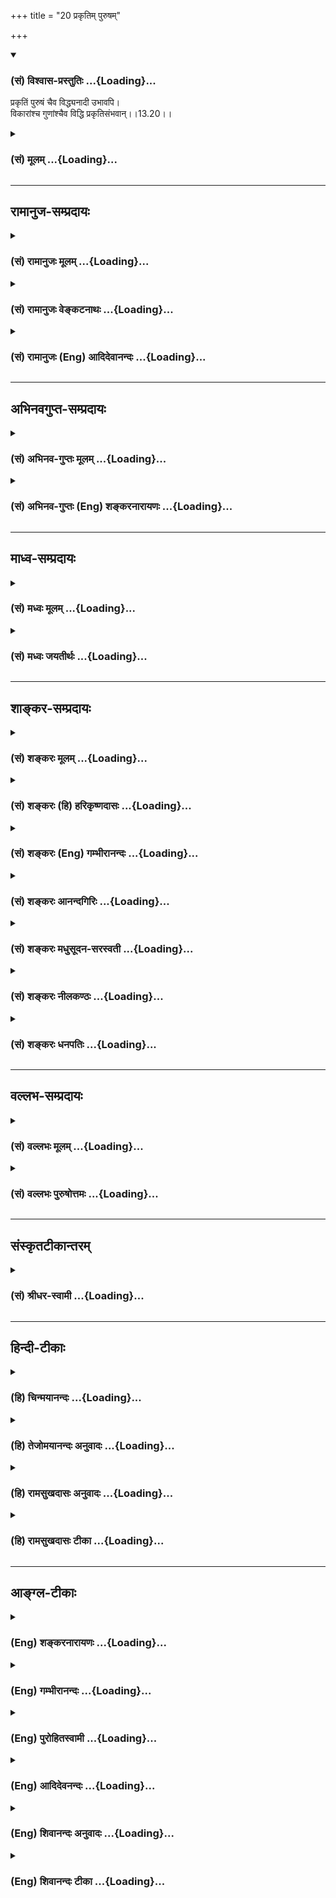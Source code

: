 +++
title = "20 प्रकृतिम् पुरुषम्"

+++
<div class="js_include" newlevelforh1="3" title="(सं) विश्वास-प्रस्तुतिः" unfilled url="/purANam_vaiShNavam/mahAbhAratam/06-bhIShma-parva/03-bhagavad-gItA-parva/saMskRtam/vishvAsa-prastutiH/13_xetra-xetrajna-yogaH/20_prakRtim_puruSham.md">
<details open><summary><h3>(सं) विश्वास-प्रस्तुतिः ...{Loading}...</h3></summary>

प्रकृतिं पुरुषं चैव विद्ध्यनादी उभावपि।  
विकारांश्च गुणांश्चैव विद्धि प्रकृतिसंभवान्।।13.20।।
</details>
</div>
<div class="js_include collapsed" newlevelforh1="3" title="(सं) मूलम्" unfilled url="/purANam_vaiShNavam/mahAbhAratam/06-bhIShma-parva/03-bhagavad-gItA-parva/saMskRtam/mUlam/13_xetra-xetrajna-yogaH/20_prakRtim_puruSham.md">
<details><summary><h3>(सं) मूलम् ...{Loading}...</h3></summary>

प्रकृतिं पुरुषं चैव विद्ध्यनादी उभावपि।  
विकारांश्च गुणांश्चैव विद्धि प्रकृतिसंभवान्।।13.20।।
</details>
</div>


_________________
## रामानुज-सम्प्रदायः
<div class="js_include collapsed" newlevelforh1="3" title="(सं) रामानुजः मूलम्" unfilled url="/purANam_vaiShNavam/mahAbhAratam/06-bhIShma-parva/03-bhagavad-gItA-parva/saMskRtam/rAmAnujaH/mUlam/13_xetra-xetrajna-yogaH/20_prakRtim_puruSham.md">
<details><summary><h3>(सं) रामानुजः मूलम् ...{Loading}...</h3></summary>

।।13.20।। कार्यं शरीरं कारणानि ज्ञानकर्मात्मकानि समनस्कानि इन्द्रियाणि;
तेषां क्रियाकारित्वे पुरुषाधिष्ठिता **प्रकृतिः** एव **हेतुः;**
पुरुषाधिष्ठितक्षेत्राकारपरिणतप्रकृत्याश्रया भोगसाधनभूता क्रिया
इत्यर्थः।  
  
**पुरुषस्य** तु अधिष्ठातृत्वम् एव तदपेक्षया
अधिकंकर्ताशास्त्रार्थवत्त्वात् (ब्र0 सू0 2।3।33) इत्यादिकम् उक्तम्
शरीराधिष्ठानप्रयत्नहेतुत्वम् एव हि पुरुषस्य कर्तृत्वम्। प्रकृतिसंसृष्टः
**पुरुषः सुखदुःखानां भोक्तृत्वे हेतुः;** सुखदुःखानुभवाश्रयः
इत्यर्थः। एवम् अन्योन्यसंसृष्टयोः प्रकृतिपुरुषयोः कार्यभेद उक्तः पुरुषस्य
स्वतः स्वानुभवैकसुखस्य अपि वैषयिकसुखदुःखोपभोगहेतुत्वम् आह --

</details>
</div>
<div class="js_include collapsed" newlevelforh1="3" title="(सं) रामानुजः वेङ्कटनाथः" unfilled url="/purANam_vaiShNavam/mahAbhAratam/06-bhIShma-parva/03-bhagavad-gItA-parva/saMskRtam/rAmAnujaH/venkaTanAthaH/13_xetra-xetrajna-yogaH/20_prakRtim_puruSham.md">
<details><summary><h3>(सं) रामानुजः वेङ्कटनाथः ...{Loading}...</h3></summary>

  
  
।।13.20।। अथबन्धहेतुः इत्यनेन सङ्गृहीतंप्रकृतिं पुरुषम् इत्यारभ्य
विवेकानुसन्धानात्पूर्वस्यार्थं विविनक्ति -- अथेति। संसर्गहेतुश्चेति
प्रवाहानादेः संसर्गस्य निमित्तमित्यर्थः। उभावनादी इत्यत्रप्रकृतिं पुरुषं
च इतीतरेतरयोगपरचकारेण लब्धं विशेषं दर्शयति --
प्रकृतिपुरुषावुभावन्योन्यसंसृष्टाविति। तदपेक्षया द्विवचनान्तप्रयोग
उपपन्नः। प्रकृतिपुरुषावित्यत्रपरवल्लिङ्गं द्वन्द्वतत्पुरुषयोः
\[अष्टा.2।4।26\] इति पुल्लिङ्गत्वम्। तद्विशेषणत्वात्उभावनादी इत्यनयोरपि
तल्लिङ्गतैव। इच्छा द्वेषः इत्यादिनाअमानित्वम् \[13।7;8\] इत्यादिना च
निर्दिष्टा यथाक्रमं विकारगुणशब्दाभ्यामनूद्यन्त इति
दर्शयतिबन्धहेतुभूतानिति। तत्क्षेत्रं यच्च यादृक्च यद्विकारि \[13।4\] इति
प्रकरणोपक्रमे विकारशब्दः
क्षेत्रकार्यमात्रपरः;,तत्प्रत्यभिज्ञानाच्चात्रापि विकारशब्दस्तद्विषयः।
अतः प्रकरणबलान्न महदादिविकारपरत्वम्। तत्साहचर्याच्च गुणशब्दस्यापि
प्राकरणिकार्थविषयत्वौचित्यात्; सत्त्वादिगुणविषयत्वमयुक्तमिति
भावः। विकारांश्च गुणांश्च इति भेदोक्तिनिदानज्ञापनाय बन्धमोक्षहेतुत्वेन
वचनम्। हेयोपादेयगुणवर्गद्वयोपदेशो हानोपादानार्थतया सप्रयोजनः तस्य
प्रकृतिसम्भवत्वोपदेशस्तु किमर्थः इति शङ्कायामुच्यमानतया
ज्ञातव्यार्थेविद्धि इत्यधिकोक्त्यभिप्रेतमाह -- पुरुषेणेति।
प्रकृतेरेवाकारभेदेन हेयत्वोपादेयत्वज्ञापनार्थस्तत्सम्भवत्वोपदेश इति
भावः। स्वविकारैरित्यमानित्वादीनां विकारत्वभाषणंप्रकृतिसम्भवान्
इत्युक्तप्रकृतिकारणत्वाविशेषाद्गोबलीवर्दनयसूचनार्थम्।  
  

</details>
</div>
<div class="js_include collapsed" newlevelforh1="3" title="(सं) रामानुजः (Eng) आदिदेवानन्दः" unfilled url="/purANam_vaiShNavam/mahAbhAratam/06-bhIShma-parva/03-bhagavad-gItA-parva/saMskRtam/rAmAnujaH/english/AdidevAnandaH/13_xetra-xetrajna-yogaH/20_prakRtim_puruSham.md">
<details><summary><h3>(सं) रामानुजः (Eng) आदिदेवानन्दः ...{Loading}...</h3></summary>

13.20 Know this Prakrti and Purusa (self) are uncreated and are
beginningless. Know that the modifications, desire, hatred etc., which
cause bondage, and the alities of modesty etc., which cause release,
originate from Prakrti. The Prakrti, having no beginning, develops into
the form of the body, and conjoint with the self, causes bondage through
its own transformations such as desire and hatred. The same Prakrti,
through its transformations like modesty etc., causes release. Such is
the meaning. The difference in the functions of Prakrti and Purusa in
combination is stated -

</details>
</div>


_________________
## अभिनवगुप्त-सम्प्रदायः
<div class="js_include collapsed" newlevelforh1="3" title="(सं) अभिनव-गुप्तः मूलम्" unfilled url="/purANam_vaiShNavam/mahAbhAratam/06-bhIShma-parva/03-bhagavad-gItA-parva/saMskRtam/abhinava-guptaH/mUlam/13_xetra-xetrajna-yogaH/20_prakRtim_puruSham.md">
<details><summary><h3>(सं) अभिनव-गुप्तः मूलम् ...{Loading}...</h3></summary>

।।13.20 -- 13.23।। एतल्लक्षणं कृत्वा परीक्षा क्रियते -- प्रकृतिमित्यादि
पर इत्यन्तम्। प्रकृतिरप्यनादिः +++(;N कार्यकारणप्रकृतिरप्यनादिः)+++
कारणान्तराभावात्। विकाराः पटादयः। प्रकृतिरिति कार्यकारणभावे हेतुः।
पुरुषस्तु प्रधान्यात् भोक्ता। प्रकृतिपुरुषयोः पङ्ग्वन्धवत्
किलान्योन्यापेक्षा वृत्तिः। अत एवास्य \[पुरुषस्य\] शास्त्रकृद्भिः
नानाकारैर्नामभिरभिधीयते रूपम् उपद्रष्टा इत्यादिभिः। अयमत्र तात्पर्यार्थः
-- प्रकृतिः तद्विकारः; चतुर्दशविधः सर्गः; तथा पुरुषः; एतत्सर्वम् अनादि
नित्यं च ब्रह्मतत्वाच्छुरितत्वे सति तदनन्यत्वात्।

</details>
</div>
<div class="js_include collapsed" newlevelforh1="3" title="(सं) अभिनव-गुप्तः (Eng) शङ्करनारायणः" unfilled url="/purANam_vaiShNavam/mahAbhAratam/06-bhIShma-parva/03-bhagavad-gItA-parva/saMskRtam/abhinava-guptaH/english/shankaranArAyaNaH/13_xetra-xetrajna-yogaH/20_prakRtim_puruSham.md">
<details><summary><h3>(सं) अभिनव-गुप्तः (Eng) शङ्करनारायणः ...{Loading}...</h3></summary>

13.20 See Comment under 13.23

</details>
</div>


_________________
## माध्व-सम्प्रदायः
<div class="js_include collapsed" newlevelforh1="3" title="(सं) मध्वः मूलम्" unfilled url="/purANam_vaiShNavam/mahAbhAratam/06-bhIShma-parva/03-bhagavad-gItA-parva/saMskRtam/madhvaH/mUlam/13_xetra-xetrajna-yogaH/20_prakRtim_puruSham.md">
<details><summary><h3>(सं) मध्वः मूलम् ...{Loading}...</h3></summary>

।।13.20।। यतश्च यत् \[13।4\] इति वक्तुं प्रकृतिविकारपुरुषान्
सङ्क्षिप्याऽऽह। गुणाः सत्त्वादयः। तेषामत्यल्पो विशेषो लयात्सर्ग इति
विकाराः पृथगुक्ताः। कार्याकार्यगुणास्तिस्रो यतः स्वल्पोद्भवो जनौ इति
माधुच्छन्दसशाखायाम्।

</details>
</div>
<div class="js_include collapsed" newlevelforh1="3" title="(सं) मध्वः जयतीर्थः" unfilled url="/purANam_vaiShNavam/mahAbhAratam/06-bhIShma-parva/03-bhagavad-gItA-parva/saMskRtam/madhvaH/jayatIrthaH/13_xetra-xetrajna-yogaH/20_prakRtim_puruSham.md">
<details><summary><h3>(सं) मध्वः जयतीर्थः ...{Loading}...</h3></summary>

।।13.20।। ननुप्रकृतिं पुरुषं चैव विद्धि इत्यादिकमप्रतिज्ञातं
किमित्युच्यते मैवम्। यादृक्च \[13।4\] इति प्रतिज्ञातस्य सप्रकारस्य
क्षेत्रस्य कथनात् तत्प्रतिज्ञाक्रमेण प्रागेव कुतो नोक्तं इत्यत आह --
**यतश्चे**ति। यतश्च यत् \[13।4\] इति प्रतिज्ञातं प्रेरकस्वरूपं
तावत्प्रभावानन्तरं वक्तव्यं प्राप्तम्। तत्र प्रेरकस्य स्वरूपनिरूपणं
प्रेर्यज्ञानमपेक्षते। प्रेर्यं च सप्रकारं क्षेत्रम्; प्रेरकस्वरूपं
वक्तुं अनेन प्रेरणीयं सप्रकारं क्षेत्रमुच्यते। तस्य प्रागपि वचने,गौरवं
स्यादिति भावः। तर्हि प्रकृतीत्यादि कथमुच्यते ईश्वरातिरिक्तः सर्वोऽपि
चेतनाचेतनवर्गः क्षेत्रमित्युच्यते। तत्र प्रकृतिशब्देनमहाभूतानि \[13।6\]
इत्यादिनोक्तानि चतुर्विंशतितत्त्वानि गृह्यन्ते।
विकारशब्देनेच्छाद्युपलक्षिताः क्षेत्रान्तर्भूता अपि गुणत्रयाद्याः सर्वे
विकारा विवक्षाविशेषवशेन पृथगुपात्ताः। पुरुषशब्देन जीव इति। यावत्सञ्जायते
\[13।27\] इत्यादिना पुनर्वक्ष्यमाणत्वात्पुनरुक्तिदोषं परिहर्तुं
संङ्क्षिप्येत्युक्तम्। आह सप्रकारान्निरूपयति। गुणाः सुखदुःखमोहा इति
\[शं.\] कश्चित्। कार्यकारणलक्षणा इत्यन्वयः; तदुभयं निराकर्तुं व्याचष्टे
-- **गुणा** इति। ननु सत्वरजस्तमसामपि प्रकृतिविकारत्वात्विकारांश्च
गुणांश्च इति। पृथगुक्तिः किमर्था इत्यत आह -- **तेषामि**ति। इति
ज्ञापयितुमिति शेषः। विकाराः पृथगुक्ता इति विकाराश्च गुणाश्च पृथगुक्ता
इत्यर्थः। कार्याश्च तेऽकार्याश्च। तिखस्त्रयः। अनेन सुखाद्यङ्गीकारे
विकारेभ्यः पृथग्ग्रहणमयुक्तमित्यपि सूचितम्।

</details>
</div>


_________________
## शाङ्कर-सम्प्रदायः
<div class="js_include collapsed" newlevelforh1="3" title="(सं) शङ्करः मूलम्" unfilled url="/purANam_vaiShNavam/mahAbhAratam/06-bhIShma-parva/03-bhagavad-gItA-parva/saMskRtam/shankaraH/mUlam/13_xetra-xetrajna-yogaH/20_prakRtim_puruSham.md">
<details><summary><h3>(सं) शङ्करः मूलम् ...{Loading}...</h3></summary>

।।13.20।। --,**प्रकृतिं पुरुषं चैव** ईश्वरस्य प्रकृती तौ प्रकृतिपुरुषौ
**उभावपि अनादि विद्धि;** न विद्यते आदिः ययोः तौ अनादी। नित्येश्वरत्वात्
ईश्वरस्य तत्प्रकृत्योरपि युक्तं नित्यत्वेन भवितुम्। प्रकृतिद्वयवत्त्वमेव
हि ईश्वरस्य ईश्वरत्वम्। याभ्यां प्रकृतिभ्याम् ईश्वरः
जगदुत्पत्तिस्थितिप्रलयहेतुः; ते द्वे अनादी सत्यौ संसारस्य कारणम्।। न आदी
अनादी इति तत्पुरुषसमासं केचित् वर्णयन्ति। तेन हि किल ईश्वरस्य कारणत्वं
सिध्यति। यदि पुनः प्रकृतिपुरुषावेव नित्यौ स्यातां तत्कृतमेव जगत् न
ईश्वरस्य जगतः कर्तृत्वम्। तत् असत् प्राक् प्रकृतिपुरुषयोः उत्पत्तेः
ईशितव्याभावात् ईश्वरस्य अनीश्वरत्वप्रसङ्गात्; संसारस्य निर्निमित्तत्वे
अनिर्मोक्षप्रसङ्गात् शास्त्रानर्थक्यप्रसङ्गात् बन्धमोक्षाभावप्रसङ्गाच्च।
नित्यत्वे पुनः ईश्वरस्य प्रकृत्योः सर्वमेतत् उपपन्नं भवेत्। कथम्
**विकारांश्च गुणांश्चैव** वक्ष्यमाणान्विकारान्
बुद्ध्यादिदेहेन्द्रियान्तान् गुणांश्च सुखदुःखमोहप्रत्ययाकारपरिणतान्
**विद्धि** जानीहि **प्रकृतिसंभवान्;** प्रकृतिः ईश्वरस्य विकारकारणशक्तिः
त्रिगुणात्मिका माया; सा संभवो येषां विकाराणां गुणानां च तान् विकारान्
गुणांश्च विद्धि प्रकृतिसंभवान् प्रकृतिपरिणामान्।। के पुनः ते विकाराः
गुणाश्च प्रकृतिसंभवाः --,

</details>
</div>
<div class="js_include collapsed" newlevelforh1="3" title="(सं) शङ्करः (हि) हरिकृष्णदासः" unfilled url="/purANam_vaiShNavam/mahAbhAratam/06-bhIShma-parva/03-bhagavad-gItA-parva/saMskRtam/shankaraH/hindI/harikRShNadAsaH/13_xetra-xetrajna-yogaH/20_prakRtim_puruSham.md">
<details><summary><h3>(सं) शङ्करः (हि) हरिकृष्णदासः ...{Loading}...</h3></summary>

।।13.20।। सातवें अध्यायमें ईश्वरकी क्षेत्र और क्षेत्रज्ञरूप अपरा और परा
-- दो प्रकृतियाँ बतलायी गयी हैं तथा यह भी कहा गया है कि ये दोनों
प्रकृतियाँ समस्त प्राणियोंकी योनि ( कारण ) हैं। अब यह बात बतलायी जाती है
कि वे क्षेत्र और क्षेत्रज्ञरूप दोनों प्रकृतियाँ सब भूतोंकी योनि किस
प्रकार हैं --, प्रकृति और पुरुष जो कि ईश्वरकी प्रकृतियाँ हैं; उन दोनोंको
ही तू अनादि जान। जिनका आदि न हो उनका नाम अनादि है। ईश्वरका ईश्वरत्व
नित्य होनेके कारण उसकी दोनों प्रकृतियोंका भी नित्य होना उचित ही है
क्योंकि इन दोनों प्रकृतियोंसे युक्त होना ही ईश्वरकी ईश्वरता है। जिन
दोनों प्रकृतियोंद्वारा ईश्वर जगत्की उत्पत्ति स्थिति और प्रलयका कारण है;
वे दोनों अनादिसिद्ध ही संसारकी कारण हैं। कोईकोई टीकाकार जो आदि ( कारण )
नहीं हैं वे अनादि कहे जाते हैं; इस प्रकार यहाँ तत्पुरुषसमासका वर्णन करते
हैं ( और कहते हैं कि ) इससे केवल ईश्वर ही जगत्का कारण है; यह बात,सिद्ध
होती है। यदि प्रकृति और पुरुषको नित्य माना जाय तो संसार उन्हींका रचा हुआ
माना जायगा; ईश्वर जगत्का कर्ता सिद्ध न होगा। किंतु ऐसा मानना ठीक नहीं
क्योंकि ( यदि प्रकृति और पुरुषको नित्य न माने तो ) प्रकृति और पुरुषकी
उत्पत्तिसे पूर्व शासन करने योग्य वस्तुका अभाव होनेसे ईश्वरमें
अनीश्वरताका प्रसङ्ग आ जाता है। तथा संसारको बिना निमित्तके उत्पन्न हुआ
माननेसे उसके अन्तके अभावका प्रसङ्ग; शास्त्रकी व्यर्थताका प्रसङ्ग और
बन्धमोक्षके अभावका प्रसङ्ग प्राप्त होता है; ( इसलिये भी उपर्युक्त अर्थ
ठीक नहीं है। ) परंतु ईश्वरकी इन दोनों प्रकृतियोंको नित्य मान लेनेसे यह
सब व्यवस्था ठीक हो जाती है। कैसे ( सो कहते हैं -- ) विकारोंको और गुणोंको
तू प्रकृतिसे उत्पन्न जान अर्थात् बुद्धिसे लेकर शरीर और इन्द्रियोंतक अगले
श्लोकमें बतलाये हुए विकारोंको तथा सुखदुःख और मोह आदि वृत्तियोंके रूपमें
परिणत हुए तीनों गुणोंको तू प्रकृतिसे उत्पन्न हुए जान। अभिप्राय यह है कि
विकारोंकी कारणरूपा जो ईश्वरकी त्रिगुणमयी माया शक्ति है; उसका नाम प्रकृति
है। वह जिन विकारों और गुणोंको उत्पन्न करनेवाली है; उन विकारों और गुणोंको
तू प्रकृतिजनित -- प्रकृतिके ही परिणाम समझ।

</details>
</div>
<div class="js_include collapsed" newlevelforh1="3" title="(सं) शङ्करः (Eng) गम्भीरानन्दः" unfilled url="/purANam_vaiShNavam/mahAbhAratam/06-bhIShma-parva/03-bhagavad-gItA-parva/saMskRtam/shankaraH/english/gambhIrAnandaH/13_xetra-xetrajna-yogaH/20_prakRtim_puruSham.md">
<details><summary><h3>(सं) शङ्करः (Eng) गम्भीरानन्दः ...{Loading}...</h3></summary>

13.20 Viddhi, know; ubhau, both; prakrtim Nature; and also the purusam,
individual soul;-these two; Nature and the soul. the aspects of God-to
be api, verily; anadi, without beginning. Those two that have no
beginning (adi), are anadi. Since the godhood of God is eternal,
therefore it is logical that even His aspects also should have
eternality. For God's god-hood consists verily in having the two
aspects. Those two aspects through which God becomes the cause of
creation, continuance and dissolution of the Universe, and which are
beginningless, are the sources of mundane existence. Some interpret the
phrase anadi in the tatpurusa \[Tatpurusa: Name of a class of compounds
in which the first member determines the sense of the other members, or
in which the last member is defined or alified by the first, without
losing its original independence.-V.S.A.\] sense of na adi, not primeval
(not cause). (According to them) thery indeed is established the
causality of God. Again, if Nature and soul themselves be eternal, the
mundane existence would surely be their creation, and the causality of
the mundane existence would not be God's. That is wrong because, there
being nothing to rule over before the emergence of Nature and soul,
there will arise the contingency of God ceasing to be God! And if the
mundane state be uncaused \[Uncaused, i.e. not caused by Nature and
soul, but by God independently of those two aspects.\] there arises the
contingency of the absence of Liberation, \[If God were. Himself the
sole cause of mundane existence, independently of His two aspects, then
it would be endless because there would be nothing to prevent liberated
souls from being put under bondage again.\] the scriptures becoming
useless, and the absence of bondage and freedom. On the other hand, all
these become justifiable if God and the two aspects be eternal. How;
Viddhi, know; the vikaran, modifications that will be spoken of-the
intellect etc., the body and the organs; ca eva, as also; gunan, the
alities (sattva etc.)-manifest in the form of the mental states of
happiness, sorrow and attachment; as prakriti-sambhavan, born of Nature.
Nature, Maya, is the power of God, which is the cause of the
modifications and which consists of the three alities. Those
modifications and alities, which have that Nature as their source,-know
those modifications and alities as 'born of Nature', as transformations
of Nature. Which again, are those modifications and alities born of
Nature;

</details>
</div>
<div class="js_include collapsed" newlevelforh1="3" title="(सं) शङ्करः आनन्दगिरिः" unfilled url="/purANam_vaiShNavam/mahAbhAratam/06-bhIShma-parva/03-bhagavad-gItA-parva/saMskRtam/shankaraH/AnandagiriH/13_xetra-xetrajna-yogaH/20_prakRtim_puruSham.md">
<details><summary><h3>(सं) शङ्करः आनन्दगिरिः ...{Loading}...</h3></summary>

।।13.20।। विकाराणां गुणानां प्रकृतेश्च स्वरूपमाकाङ्क्षाद्वारा
निर्णेतुमुत्तरश्लोकपूर्वार्धं पातयति -- **के** **पुनरिति।**
पुरुषस्यानादित्वकृतं बन्धहेतुत्वमाह -- **पुरुष इति।** पूर्वार्धं
व्याचष्टे -- **कार्यमित्यादिना।** ज्ञानेन्द्रियपञ्चकं कर्मेन्द्रियपञ्चकं
मनो बुद्धिरहंकारश्चेति त्रयोदश करणानि। तथापि भूतानां विषयाणां च
ग्रहणात्कथं तेषां प्रकृतिकार्यतेत्याशङ्क्याह -- **देहेति।** तथापि
गुणानामिहाग्रहणान्न प्रकृतिकार्यत्वं तत्राह -- **गुणाश्चेति।**
उक्तरीत्या निष्पन्नमर्थमाह -- **एवमिति।** पाठान्तरमनूद्य
व्याख्यापूर्वकमर्थाभेदमाह -- **कार्येत्यादिना।** व्याख्यान्तरमाह --
**अथवेति।** एकादशेन्द्रियाणि पञ्च विषया इति षोडशसंख्याकविकारोऽत्र
कार्यशब्दार्थः; महानहंकारो भूततन्मात्राणीति प्रकृतिविकृतयः सप्त कारणं;
तेषामारम्भकत्वेन कर्तृत्वेन हेतुराश्रयो मूलप्रकृतिरित्यर्थः।
उत्तरार्धस्य तात्पर्यमाह -- **पुरुषश्चेति।** तस्य परमात्मत्वं
व्यवच्छिनत्ति -- **जीव इति।** तस्य प्राणधारणनिमित्तस्य तदर्थं चेतनत्वमाह
-- **क्षेत्रज्ञ इति।** तस्यानौपाधिकत्वं वारयति -- **भोक्तेति।**
तयोः,संसारकारणत्वमुपपादयितुं शङ्कते -- **कथमिति।** अन्वयव्यतिरेकाभ्यां
तयोस्तथात्वमित्याह -- **अत्रेति।** तत्र व्यतिरेकं दर्शयति --
**कार्येति।** नहि नित्यमुक्तस्यात्मनः स्वतः संसारोऽस्तीत्यर्थः।
इदानीमन्वयमाह -- **यदेति।** अन्वयादिफलमुपसंहरति -- **अत इति।**
आत्मनोऽविक्रियस्य संसरणं नोचितमित्याक्षिपति -- **कः पुनरिति।**
सुखदुःखान्यतरसाक्षात्कारो भोगः स चाविक्रियस्यैव द्रष्टुः
संसारस्तथाविधभोक्तृत्वमस्य संसारित्वमित्युत्तरमाह -- **सुखेति।**
श्लोकव्याख्यासमाप्तावितिशब्दः।

</details>
</div>
<div class="js_include collapsed" newlevelforh1="3" title="(सं) शङ्करः मधुसूदन-सरस्वती" unfilled url="/purANam_vaiShNavam/mahAbhAratam/06-bhIShma-parva/03-bhagavad-gItA-parva/saMskRtam/shankaraH/madhusUdana-sarasvatI/13_xetra-xetrajna-yogaH/20_prakRtim_puruSham.md">
<details><summary><h3>(सं) शङ्करः मधुसूदन-सरस्वती ...{Loading}...</h3></summary>

।।13.20।। तदनेन ग्रन्थेन तत्क्षेत्रं यच्च यादृक्चेत्येतद्व्याख्यातम्।
इदानीं यद्विकारि यतश्च यत् स च यो,यत्प्रभावश्चेत्येतद्व्याख्यातव्यम्।
तत्र प्रकृतिपुरुषयोः संसारहेतुत्वकथनेन यद्विकारि यतश्च
यदिति,प्रकृतिमित्यादि द्वाभ्यां प्रपञ्च्यते। स च यो यत्प्रभावश्चेति तु
पुरुष इत्यादिद्वाभ्यामिति विवेकः। तत्र सप्तमे ईश्वरस्य द्वे प्रकृती
परापरे क्षेत्रक्षेत्रज्ञलक्षणे उपन्यस्य एतद्योनीनि भूतानीत्युक्तं;
तत्रापरा प्रकृतिः क्षेत्रलक्षणा परा तु जीवलक्षणेति तयोरनादित्वमुक्त्वा
तदुभययोनित्वं भूतानामुच्यते। प्रकृतिमिति प्रकृतिर्मायाख्या
त्रिगुणात्मिका पारमेश्वरी शक्तिः क्षेत्रलक्षणा या प्रागपरा
प्रकृतिरित्युक्ता। या तु परा प्रकृतिर्जीवाख्या प्रागुक्ता स इह पुरुष
इत्युक्त इति न पूर्वापरविरोधः। प्रकृतिं पुरुषं च उभावपि अनादी एव विद्धि।
न विद्यत आदिः कारणं ययोस्तौ। तथा प्रकृतेरनादित्वं सर्वजगत्कारणत्वात्;
तस्या अपि कारणतापेक्षत्वेऽनवस्थाप्रसङ्गात्; पुरुषस्यानादित्वं
तद्धर्माधर्मप्रयुक्तत्वात्; कृत्स्नस्य जगतः जातस्य
हर्षशोकभयसंप्रतिपत्तेः अन्यथा कृतहान्यकृताभ्यागमप्रसङ्गात्। यतः
प्रकृतिरनादिः अतस्तस्या भूतयोनित्वमुक्तं प्रागुपपद्यत इत्याह --
विकारानिति। विकारांश्च षोडश पञ्चमहाभूतान्येकादशेन्द्रियाणि च; गुणांश्च
सत्त्वरजस्तमोरूपान् सुखदुःखमोहान् प्रकृतिसंभवानेव प्रकृतिकारणकानेव
विद्धि जानीहि।

</details>
</div>
<div class="js_include collapsed" newlevelforh1="3" title="(सं) शङ्करः नीलकण्ठः" unfilled url="/purANam_vaiShNavam/mahAbhAratam/06-bhIShma-parva/03-bhagavad-gItA-parva/saMskRtam/shankaraH/nIlakaNThaH/13_xetra-xetrajna-yogaH/20_prakRtim_puruSham.md">
<details><summary><h3>(सं) शङ्करः नीलकण्ठः ...{Loading}...</h3></summary>

।।13.20।। एवं क्षेत्रं शरीराख्यमव्यक्तमुक्तं तत्प्रकाराश्च
महदाद्यास्त्रयोविंशतिस्तद्विकारा इच्छादयो ज्ञानाज्ञानशब्दिता
अमानित्वमानित्वादयः पुरुषश्च उक्तः। इदानीं क्षेत्रक्षेत्रज्ञयोर्मध्ये
यस्माद्यज्जायते तच्च क्षेत्रज्ञस्य प्रभावश्चेति द्वयं वक्तव्यं तत्राद्यं
विवृणोति त्रिभिः -- **प्रकृतिमिति।** सप्तमाध्यायेऽष्टधा या प्रकृतिरपरा
उक्ता सात्र प्रकृतिः। या तु जीवभूता परा प्रकृतिरुक्ता सात्र
पुरुषशब्देनोच्यते। एतौ हि संपृक्तौ संसारं जनयतः। वियोगश्च तयोर्मोक्षः।
तत्र तावुभावप्यनादी विद्धि। तयोरादिमत्त्वे संसारस्याकस्मिकत्वापातात्
कृतहानाकृताभ्यागमप्रसङ्गश्चेत्यन्यत्र विस्तरः। विकारान् इच्छादीन् गुणान्
बुद्धीन्द्रियादींश्च प्रकृतिसंभवान् विद्धि।

</details>
</div>
<div class="js_include collapsed" newlevelforh1="3" title="(सं) शङ्करः धनपतिः" unfilled url="/purANam_vaiShNavam/mahAbhAratam/06-bhIShma-parva/03-bhagavad-gItA-parva/saMskRtam/shankaraH/dhanapatiH/13_xetra-xetrajna-yogaH/20_prakRtim_puruSham.md">
<details><summary><h3>(सं) शङ्करः धनपतिः ...{Loading}...</h3></summary>

।।13.20।। सप्तमे ईश्वरस्य द्वे प्रकृती परापरे क्षेत्रक्षेत्रज्ञलक्षणे
उपन्यस्य एतद्योनीनि भूतानित्युक्तं तत्र
प्रकृतिद्वयनिरुपणार्थमारब्धेऽस्मिन्नध्याये इदं शरीरमिति द्वाभ्यां
क्षेत्रक्षेत्रलक्षणप्रकृतिद्वयस्वरुपं निर्दिश्य तत्क्षेत्रं यच्च
यादृक्चेत्यादिना तत्प्रतिपादितं; ततो महाभूतानीत्यादिना यच्च यादृक्चेति
प्रतिपाद्य सच यो यत्प्रभावश्चेति पुरुष इति द्वाभ्यां प्रतिपादयितुमादौ
एतद्योनीनि भूतानिति निरुपणाय प्रतिज्ञातं यद्विकारि यतश्च यदिति
प्रतिपादयति -- प्रकृतिमिति द्वाभ्याम्। प्रकृतिरीश्वरस्य हि
विकारकारणशक्तिस्त्रिगुणात्मिका मायामायां तु प्रकृतिं विद्यान्मायिनं तु
महेश्वरं। देवी ह्येषा गुणमयी मम माया दुरत्यया िति श्रुतिस्मृतिभ्यां
पुरुषः क्षेत्रज्ञलक्षणा परा प्रकृतिः तौ प्रकृतिपुरुषावुभावपि अनादी एव
नतु सादी इति विद्धि। नैक्सायपि सादित्त्वमिति द्रढयितुमुभावपीत्युक्तं। न
विद्यते आदिः कारणं ययोस्तावनादी। ईश्वरस्य नित्यत्वात्तत्प्रकृत्योरपि
तथात्वेन भवितुं युक्तम्। संसारोत्पादनोपयुक्तमनादित्वं ययोस्ताभ्यां
प्रकृतिभ्यामीश्वरस्य जगदुत्पत्तिस्थतिप्रलयहेतुत्वसंपत्त्या
तद्वयवत्त्वमेव तस्येश्वरत्वम्। ननु प्रकृतिपुरुषोरनादित्वे तयोरेव
जगत्कर्तृत्वं नेश्वरस्य तयोरादिमत्त्वे त्वीश्वरस्य तत्कर्तृत्वं
सिध्यतीत्यतो न अनादीति तत्पुरुषसमासो वक्तव्य इतिचेन्न।
प्रकृतिपुरुषोरुत्पत्तेः प्रागीशितव्याभावादीश्वरस्यानीश्वरत्वप्रशङ्गात्।
संसारस्य निर्निमित्तत्वे मुक्तानामपि
संसारापत्तेरनिषेधादनिर्मोक्षप्रसघङ्गेन शास्त्रानर्थक्यप्रसङ्गात्।
तदुतयात्पर्वं बन्धस्याभावेन तन्निवृत्त्यात्मनो मोक्षास्याभावात्
बन्धमोक्षाभावप्रसङ्गाच्च। प्रकृतिपुरुषयोरनादित्वे विकाराणआं गुणानां च
प्रकृतिकार्यत्वादात्म नो निर्विकारत्वं निर्गुणत्वं च सिध्यति।
इदमेवाभिप्रेत्याह। इदमेवाभिप्रेत्याह। विकारन्वक्ष्यमाणान्
बुद्य्धादिदेहेन्द्रियान्तान् गुणांस्चैव सुखदुःखमोहप्रत्ययाकारपरिणतान्
सत्त्वरजस्तमःसंज्ञान् प्रकृतिसंभवान् त्रिगुणात्मिकमायापरिणामान् विद्धि
जानीहि। पुरुषं च वित् हि विद्धीति पुरुषादिशब्दावृत्त्या
उत्तरार्धस्तविद्धीत्यस्य संबन्धेन योज्यम्। तेन नित्यज्ञानस्वरुपस्य
विवक्षितत्वात्पुरुषशब्दस्य कार्यकरणसंघाते प्रसिद्धेस्तस्य च
सादित्वात्कथमनादित्मिति शङ्का न प्रभवतीति क्लिष्टकल्पना तु पूर्वं महता
प्रयत्नेन संघातात्पुरुषवैलक्षण्यप्रतिपादनादस्याः शङ्कयाया
एवाभावात्सर्वज्ञैराचार्यैः कथं कर्तव्येति तदकरणातेषां न्यूनता न
शङ्कनीया।

</details>
</div>


_________________
## वल्लभ-सम्प्रदायः
<div class="js_include collapsed" newlevelforh1="3" title="(सं) वल्लभः मूलम्" unfilled url="/purANam_vaiShNavam/mahAbhAratam/06-bhIShma-parva/03-bhagavad-gItA-parva/saMskRtam/vallabhaH/mUlam/13_xetra-xetrajna-yogaH/20_prakRtim_puruSham.md">
<details><summary><h3>(सं) वल्लभः मूलम् ...{Loading}...</h3></summary>

।।13.20।। अथस च यो यत्प्रभावश्च \[13।4\] इत्येतत्पूर्वप्रतिज्ञातं
पुरुषतत्त्वं कथयिष्यन् अत्यन्तविभक्तस्वभावयोः प्रकृत्यात्मनोः
कारणस्वरूपादनन्ययोः सफलं सर्वहेतुत्वमाह -- पञ्चभिः। तत्र
प्रकृतिरात्मव्यतिरिक्ता साङ्ख्यैकदेशिनो मते पुरुषवन्नित्या।
भगवदीयसाङ्ख्ये तु भागवतः शक्तिः। साङ्ख्यशास्त्रं तु न भगवन्तं विषयीकरोति
तत्प्रवर्त्तकत्वात्तन्नियामकत्वाच्च। अक्षरादर्वागेव तच्छास्त्रप्रवृत्तेः
पञ्चधा भावना अनादिः पुरुषोत्तमोऽक्षरं कालः प्रकृतिपुरुषाविति। इदं
मतमाश्रित्यात्र साङ्ख्यसिद्धान्तप्रवृत्तिः; न तु प्राकृतमाश्रित्य। तथाहि
-- प्रकृतिमिति। पुरुषमिति। उभयत्र सर्वसमष्टिरूपविवक्षयैकवचनम्। एतच्चस एव
(एषः) प्रकृतिं सूक्ष्मां दैवीं गुणमयीं विभुः। यदृच्छयैवोपगतामभ्यपपद्यत
लीलया। गुणैर्विचित्राः सृजतीं सरूपाः प्रकृतिं प्रजाः। विलोक्य सद्यो
मुमुहे स इह ज्ञानगृहया \[भाग.3।26।4;5\] इति भागवतवाक्येनैकार्थयति। तत्र
कार्यकारणरूपेण प्रकृतिर्द्विविधा; कार्यरूपा जीवात्मोपाधिरविद्यायुक्ता
कारणरूपा माया परमात्मनः। एवं पुरुषोऽपि द्विविधः कारणमंशी मूलपुरुषात्मा;
तस्य कार्यं अंशा जीवपुरुषा इति। तत्र स एव पुरुषः प्रकृतिं लीलया क्रीडया
हेतुनाऽभ्यपद्यत। कीदृशीं प्रकृतिं यदृच्छयैव भगवदिच्छयैवोपगतामिति। तां तं
च उभावप्येतौ चिरादधिगम्यमानौ मदंशभूतौ सच्चित्स्वभावौ
कारणस्वरूपानन्यत्वादनादी एव विद्धि।
बन्धहेतुभूतान्विकारांश्चेच्छाद्वेषादीन् अमानित्वाद्विकारांश्च।
गुणानमृतहेतुभूतान्सत्वादीन्वा प्रकृतिसम्भवाननादीन् विद्धि। सर्गकाले मे
मायांशागुणात्मिकाऽचेतना प्रकृतिः पुरुषेण मूलभूताक्षरांशेन संसृष्टा
महदहङ्कारभूम्यादिरूपिणी क्षेत्राकारेण विपरिणता अन्तरासृष्ट्या
नीहाररूपयाऽविद्ययाऽध्यस्ता प्रकृतिः सविकारैरिच्छाद्वेषादिभिः पुरुषस्य
बन्धहेतुः। सैव मायानिर्मितया विद्ययाऽवगताऽमानित्वादिभिः स्वविकारैः
पुरुषस्यामृतहेतुर्भवतीत्यर्थः।

</details>
</div>
<div class="js_include collapsed" newlevelforh1="3" title="(सं) वल्लभः पुरुषोत्तमः" unfilled url="/purANam_vaiShNavam/mahAbhAratam/06-bhIShma-parva/03-bhagavad-gItA-parva/saMskRtam/vallabhaH/puruShottamaH/13_xetra-xetrajna-yogaH/20_prakRtim_puruSham.md">
<details><summary><h3>(सं) वल्लभः पुरुषोत्तमः ...{Loading}...</h3></summary>

  
  
।।13.20।। एवं पूर्वप्रतिज्ञातंतत्क्षेत्रं यच्च यादृक्च \[13।4\] इति
निरूपितम् स्वांशत्वेन तत्र क्षेत्रक्षेत्रज्ञसंज्ञा कथं
इत्याशङ्क्ययद्विकारि \[13।4\] इत्यादिना पूर्वमेव प्रतिज्ञातं उभयोः
स्वरूपं निरूपयति -- प्रकृतिमित्याद्यैः पञ्चभिः पद्यैः। प्रकृतिं
सर्वजननसमर्था व्यापकत्वादिधर्मयुतां भगवच्छक्तित्वादनादिं; पुरुषं
च,तद्रसभोक्तारं भोक्त्रंशरूपं भगवदंशत्वादनादिम्; एवमुभावपि अनादी विद्धि
जानीहि। अत्रायं भावः -- पूर्वं ब्रह्मप्रकृतिपुरुषरूपेण
त्रिचित्ररसभोगार्थमाविभूर्य ततः सर्वं कृतवान्; स्वांशानां जीवानां
ज्ञापनार्थं तत्र मोहकस्वभावमायासम्बन्धादन्यथा ज्ञानेन सम्बन्धो भवति;
तदभावायाऽनादिस्वभगवच्छक्तिभगवदंशादिज्ञानेन मोहो न भवेदित्यर्थः। एवं
तावनादी ज्ञात्वा विकारान् देहेन्द्रियादीन् सेवौपयिकान् गुणान्
सुखदुःखमोहात्मकान् प्रकृतिसम्भवानेव विद्धि। अत्रायं भावः
कयाचिदवस्थयाऽवस्थितस्वस्वरूपेण स्वरसानुभवार्थं देहादीन् सत्तात्मकान्
शक्तितः प्रकटीकरोति; तथैव
सङ्गमसुखानुभवविरहदुःखानन्दानुभवासक्त्यात्मकानन्दमोहात्मकान् गुणानपि
प्रकटयति; अतस्तथा विद्धि। एवं ज्ञानप्रयोजनं चाग्रे स्फुटीभविष्यति।  
  

</details>
</div>


_________________
## संस्कृतटीकान्तरम्
<div class="js_include collapsed" newlevelforh1="3" title="(सं) श्रीधर-स्वामी" unfilled url="/purANam_vaiShNavam/mahAbhAratam/06-bhIShma-parva/03-bhagavad-gItA-parva/saMskRtam/shrIdhara-svAmI/13_xetra-xetrajna-yogaH/20_prakRtim_puruSham.md">
<details><summary><h3>(सं) श्रीधर-स्वामी ...{Loading}...</h3></summary>

।।13.20।। तदेवंतत्क्षेत्रं यच्च यादृक्च इत्येतावत्प्रपञ्चितम्। इदानीं
तुयद्विकारि यतश्च यत्। स च यो यत्प्रभावश्च इत्येतत्पूर्वं प्रतिज्ञातमेव
प्रकृतिपुरुषयोः संसारहेतुत्वकथनेन प्रपञ्चयति **-- प्रकृतिमिति पञ्चभिः।**
तत्र प्रकृतिपुरुषयोरादिमत्त्वे तयोरपि प्रकृत्यन्तरेण
भाव्यमित्यनवस्थापत्तिः स्यात्। अतस्तावुभावनादी विद्धि। अनादेरीश्वरस्य
शक्तित्वात्प्रकृतिरनादिः; पुरुषोऽपि तदंशत्वादनादिरेव; अत्र च परमेश्वरस्य
तच्छक्तीनां चानादित्वं नित्यत्वं च
श्रीमच्छंकरभगवद्भाष्यकृद्भिरतिप्रबन्धेनोपपादितमिति
ग्रन्थबाहुल्यान्नास्माभिः प्रतन्यते। विकारांश्च देहेन्द्रियादीन्;
गुणांश्च गुणपरिणामान्सुखदुःखमोहादीन्प्रकृतेः संभवान्संभूतान्विद्धि।

</details>
</div>


_________________
## हिन्दी-टीकाः
<div class="js_include collapsed" newlevelforh1="3" title="(हि) चिन्मयानन्दः" unfilled url="/purANam_vaiShNavam/mahAbhAratam/06-bhIShma-parva/03-bhagavad-gItA-parva/hindI/chinmayAnandaH/13_xetra-xetrajna-yogaH/20_prakRtim_puruSham.md">
<details><summary><h3>(हि) चिन्मयानन्दः ...{Loading}...</h3></summary>

।।13.20।। इसके पूर्व सातवें अध्याय में भगवान् श्रीकृष्ण ने अपनी दो
प्रकृतियों अपरा और परा का वर्णन करते हुए कहा था कि ये दोनों प्रकृतियाँ
ही सृष्टि की योनि अर्थात् कारण हैं। इन दोनों का ही निर्देश यहाँ क्षेत्र
और क्षेत्रज्ञ के रूप में किया गया है। उक्त विचार को ही दूसरी शब्दावली में
बताते हुए भगवान् कहते हैं कि प्रकृति (क्षेत्र) और पुरुष (क्षेत्रज्ञ)
दोनों ही अनादि हैं। ये दोनों ही परमात्मा के ही दो रूप हैं। परमेश्वर
नित्य है; इसलिए उसके इन दो रूपों का भी अनादि होना; उचित ही है। प्रकृति
और पुरुष ही परस्पर सम्बन्ध के द्वारा इस जगत् की उत्पत्ति; स्थिति और लय
के कारण हैं। इस प्रकार; यद्यपि संसार के कारण ये दोनों हैं; तथापि इनका
अधिष्ठान ज्योतियों की ज्योतिस्वरूप ब्रह्म ही है। भगवान् आगे कहते हैं कि
समस्त देह; इन्द्रिय; मन और बुद्धि ये विकार और सुखदुख; मोहादिक ये गुण
जिनका वर्णन गीता में ही आगे किया जाने वाला है प्रकृति से उत्पन्न होते
हैं और आत्मा स्वयं अविकारी रहते हुए इन विकारों को प्रकाशित करता
है। प्रकृति से उत्पन्न वे गुण और विकार क्या हैं सुनो

</details>
</div>
<div class="js_include collapsed" newlevelforh1="3" title="(हि) तेजोमयानन्दः अनुवादः" unfilled url="/purANam_vaiShNavam/mahAbhAratam/06-bhIShma-parva/03-bhagavad-gItA-parva/hindI/tejomayAnandaH/anuvAdaH/13_xetra-xetrajna-yogaH/20_prakRtim_puruSham.md">
<details><summary><h3>(हि) तेजोमयानन्दः अनुवादः ...{Loading}...</h3></summary>

।।13.20।। प्रकृति और पुरुष इन दोनों को ही तुम अनादि जानो। और तुम यह भी
जानो कि सभी विकार और गुण प्रकृति से ही उत्पन्न हुए हैं।।  
  

</details>
</div>
<div class="js_include collapsed" newlevelforh1="3" title="(हि) रामसुखदासः अनुवादः" unfilled url="/purANam_vaiShNavam/mahAbhAratam/06-bhIShma-parva/03-bhagavad-gItA-parva/hindI/rAmasukhadAsaH/anuvAdaH/13_xetra-xetrajna-yogaH/20_prakRtim_puruSham.md">
<details><summary><h3>(हि) रामसुखदासः अनुवादः ...{Loading}...</h3></summary>

।।13.20।। प्रकृति और पुरुष -- दोनोंको ही तुम अनादि समझो और विकारों तथा
गुणोंको भी प्रकृतिसे ही उत्पन्न समझो। कार्य और करणके द्वारा होनेवाली
क्रियाओंको उत्पन्न करनेमें प्रकृति हेतु कही जाती है और सुख-दुःखोंके
भोक्तापनमें पुरुष हेतु कहा जाता है।

</details>
</div>
<div class="js_include collapsed" newlevelforh1="3" title="(हि) रामसुखदासः टीका" unfilled url="/purANam_vaiShNavam/mahAbhAratam/06-bhIShma-parva/03-bhagavad-gItA-parva/hindI/rAmasukhadAsaH/TIkA/13_xetra-xetrajna-yogaH/20_prakRtim_puruSham.md">
<details><summary><h3>(हि) रामसुखदासः टीका ...{Loading}...</h3></summary>

।।13.20।।***व्याख्या --***  \[इसी अध्यायके तीसरे श्लोकमें भगवान्ने
क्षेत्रके विषयमें **यच्च** (जो है); **यादृक् च** (जैसा है);
**यद्विकारि** (जिन विकारोंवाला है) और **यतश्च यत्** (जिससे जो उत्पन्न
हुआ है) -- ये चार बातें सुननेकी आज्ञा दी थी। उनमेंसे **यच्च** का वर्णन
पाँचवें श्लोकमें और **यद्विकारि** का वर्णन छठे श्लोकमें कर दिया।
**यादृक् च** का वर्णन आगे इसी अध्यायके छब्बीसवेंसत्ताईसवें श्लोकोंमें
करेंगे। अब **यतश्च यत्** का वर्णन करते हुए प्रकृतिसे विकारों और गुणोंको
उत्पन्न हुआ बताते हैं। इसमें भी देखा जाय तो विकारोंका वर्णन पहले छठे
श्लोकमें **इच्छा द्वेषः** आदि पदोंसे किया जा चुका है। यहाँ गुण प्रकृतिसे
उत्पन्न होते हैं -- यह बात नयी बतायी है। बारहवेंसे अठारहवें श्लोकतक ज्ञेय
तत्त्व(परमात्मा) का वर्णन है और यहाँ उन्नीसवेंसे चौंतीसवें श्लोकतक
पुरुष(क्षेत्रज्ञ) का वर्णन है। वहाँ तो ज्ञेय तत्त्वके अन्तर्गत ही सब कुछ
है और यहाँ पुरुषके अन्तर्गत सब कुछ है अर्थात् वहाँ ज्ञेय तत्त्वके
अन्तर्गत पुरुष है और यहाँ पुरुषके अन्तर्गत ज्ञेय तत्त्व है। तात्पर्य यह
है कि ज्ञेय तत्त्व (परमात्मा) और पुरुष (क्षेत्रज्ञ) -- दोनों तत्त्वसे दो
नहीं हैं; प्रत्युत एक ही हैं। \]**प्रकृतिं पुरुषं चैव विद्ध्यनादी उभावपि
--** यहाँ **प्रकृतिम्**पद सम्पूर्ण क्षेत्र(जगत्)की कारणरूप मूल प्रकृतिका
वाचक है। सात प्रकृतिविकृति (पञ्चमहाभूत; अहंकार और महत्तत्त्व) तथा सोलह
विकृति (दस; इन्द्रियाँ; मन और पाँच विषय) -- ये सभी प्रकृतिके कार्य हैं
और प्रकृति इन सबकी मूल कारण है।**पुरुषम्** पद यहाँ क्षेत्रज्ञका वाचक है;
जिसको इसी अध्यायके पहले श्लोकमें क्षेत्रको जाननेवाला कहा गया है। प्रकृति
और पुरुष -- दोनोंको अनादि कहनेका तात्पर्य है कि जैसे परमात्माका अंश यह
पुरुष (जीवात्मा) अनादि है; ऐसे ही यह प्रकृति भी अनादि है। इन दोनोंके
अनादिपनेमें फरक नहीं है किन्तु दोनोंके स्वरूपमें फरक है। जैसे -- प्रकृति
गुणोंवाली है और पुरुष गुणोंसे सर्वथा रहित है प्रकृतिमें विकार होता है और
पुरुषमें विकार नहीं होता प्रकृति जगत्की कारण बनती है और पुरुष किसीका भी
कारण नहीं बनता प्रकृतिमें कार्य एवं कारणभाव है और पुरुष कार्य एवं
कारणभावसे रहित है।**उभौ एव** कहनेका तात्पर्य है कि प्रकृति और पुरुष --
दोनों अलगअलग हैं। अतः जैसे प्रकृति और पुरुष अनादि हैं; ऐसे ही उन दोनोंका
यह भेद (विवेक) भी अनादि है। इसी अध्यायके पहले श्लोकमें आये **इदं शरीरं
क्षेत्रम्** पदोंसे मनुष्यशरीरकी तरफ ही दृष्टि जाती है अर्थात् व्यष्टि
मनुष्यशरीरका ही बोध होता है और **क्षेत्रज्ञः** पदसे मनुष्यशरीरको
जाननेवाले व्यष्टि क्षेत्रज्ञका ही,बोध होता है। अतः प्रकृति और उसके
कार्यमात्रका बोध करानेके लिये यहाँ **प्रकृतिम्** पदका और मात्र
क्षेत्रज्ञोंका बोध करानेके लिये यहाँ **पुरुषम्** पदका प्रयोग किया गया
है। इसी अध्यायके दूसरे श्लोकमें क्षेत्रज्ञकी परमात्माके साथ एकता जाननेके
लिये **विद्धि** पदका प्रयोग किया था और यहाँ पुरुषकी प्रकृतिसे भिन्नता
जाननेके लिये **विद्धि** पदका प्रयोग किया गया है। तात्पर्य है कि मनुष्य
स्वयंको और शरीरको एक समझता है; इसलिये भगवान् यहाँ **विद्धि** पदसे
अर्जुनको यह आज्ञा देते हैं कि ये दोनों सर्वथा अलगअलग हैं -- इस बातको तुम
ठीक तरहसे समझ लो।**विकारांश्च गुणंश्चैव विद्धि प्रकृतिसम्भवान् --**
इच्छा; द्वेष; सुख; दुःख; संघात; चेतना और धृति -- इन सात विकारोंको तथा
सत्त्व; रज और तम -- इन तीन गुणोंको प्रकृतिसे उत्पन्न हुए समझो। इसका
तात्पर्य यह है कि पुरुषमें विकार और गुण नहीं हैं। सातवें अध्यायमें तो
भगवान्ने गुणोंको अपनेसे उत्पन्न बताया है (7। 12) और यहाँ गुणोंको
प्रकृतिसे उत्पन्न बताते हैं। इसका तात्पर्य यह है कि वहाँ भक्तिका प्रकरण
होनेसे भगवान्ने गुणोंको अपनेसे उत्पन्न बताया है और गुणमयी मायासे तरनेके
लिये अपनी शरणागति बतायी है। परन्तु यहाँ ज्ञानका प्रकरण होनेसे गुणोंको
प्रकृतिसे उत्पन्न बताया है। अतः साधक गुणोंसे अपना सम्बन्ध न मानकर ही
गुणोंसे छूट सकता है।**कार्यकरणकर्तृत्वे हेतुः प्रकृतिरुच्यते --** आकाश;
वायु; अग्नि; जल और पृथ्वी तथा शब्द; स्पर्श; रूप; रस और गन्ध -- इन
दस(महाभूतों और विषयों)का नाम कार्य है। श्रोत्र; त्वचा; नेत्र; रसना;
घ्राण; वाणी; हस्त; पाद; उपस्थ और गुदा तथा मन; बुद्धि और अहंकार -- इन
तेरह(बहिःकरण और अन्तःकरण)का नाम करण है। इन सबके द्वारा जो कुछ क्रियाएँ
होती हैं; उनको उत्पन्न करनेमें प्रकृति ही हेतु है।  
  
जो उत्पन्न होता है; वह कार्य कहलाता है और जिसके द्वारा कार्यकी सिद्धि
होती है; वह करण कहलाता है अर्थात् क्रिया करनेके जितने औजार (साधन) हैं;
वे सब करण कहलाते हैं। करण तीन तरहके होते हैं -- (1) कर्मेन्द्रियाँ; (2)
ज्ञानेन्द्रियाँ और (3) मन; बुद्धि एवं अहंकार। कर्मेन्द्रियाँ स्थूल हैं;
ज्ञानेन्द्रियाँ सूक्ष्म हैं और मन; बुद्धि एवं अहंकार अत्यन्त सूक्ष्म
हैं। कर्मेन्द्रियों और ज्ञानेन्द्रियोंको बहिःकरण कहते हैं तथा मन; बुद्धि
और अहंकारको अन्तःकरण कहते हैं। जिनसे क्रियाएँ होती है; वे कर्मेन्द्रियाँ
हैं और कर्मेन्द्रियों तथा ज्ञानेन्द्रियोंपर जो शासन करते हैं; वे मन;
बुद्धि और अहंकार हैं। तात्पर्य है कि कर्मेन्द्रियोंपर ज्ञानेन्द्रियोंका
शासन है; ज्ञानेन्द्रियोंपर मनका शासन है; मनपर बुद्धिका शासन है और
बुद्धिपर अहंकारका शासन है। मन; बुद्धि और अहंकारके बिना कर्मेन्द्रियाँ और
ज्ञानेन्द्रियाँ काम नहीं करतीं। ज्ञानेन्द्रियोंके साथ जब मनका सम्बन्ध हो
जाता है; तब विषयोंका ज्ञान होता है। मनसे जिन विषयोंका ज्ञान होता है; उन
विषयोंमेंसे कौनसा विषय ग्राह्य है और कौनसा त्याज्य है; कौनसा विषय ठीक है
और कौनसा बेठीक है -- इसका निर्णय बुद्धि करती है। बुद्धिके द्वारा निर्णीत
विषयोंपर अहंकार शासन करता है। अहंकार दो तरहका होता है -- (1) अहंवृत्ति और
(2) अहंकर्ता। अहंवृत्ति किसीके लिये कभी दोषी नहीं होती; पर उस
अहंवृत्तिके साथ जब स्वयं (पुरुष) अपना सम्बन्ध जोड़ लेता है; तादात्म्य कर
लेता है; तब वह अहंकर्ता बन जाता है। तात्पर्य है कि अहंवृत्तिसे मोहित
होकर; उसके परवश होकर स्वयं उस अहंवृत्तिसे मोहित होकर; उसके परवश होकर
स्वयं उस अहंवृत्तिमें अपनी स्थिति मान लेता है तो वह कर्ता बन जाता है --
**अहंकारविमूढात्मा कर्ताहमिति मन्यते** (गीता 3। 27)। प्रकृतिका कार्य
बुद्धि (महत्तत्त्व) है और बुद्धिका कार्य अहंवृत्ति (अहंकार) है। यह
अहंवृत्ति है तो बुद्धिका कार्य; पर इसके साथ तादात्म्य करके स्वयं
बुद्धिका मालिक बन जाता है अर्थात् कर्ता और भोक्ता बन जाता है -- **पुरुषः
प्रकृतिस्थो हि भुङ्क्ते प्रकृतिजान्गुणान्** (गीता 13। 21)। परन्तु जब
तत्त्वका बोध हो जाता है; तब स्वयं न कर्ता बनता है और न भोक्ता ही बनता है
-- **शरीरस्थोऽपि कौन्तेय न करोति न लिप्यते** (गीता 13। 31)। फिर
कर्तृत्वभोक्तृत्वरहित पुरुषके शरीरद्वारा जो कुछ क्रियाएँ होती हैं; वे सब
क्रियाएँ अहंवृत्तिसे ही होती हैं। इसी अहंवृत्तिके द्वारा होनेवाली
क्रियाओंको गीतामें कई तरहसे बताया गया है जैसे -- प्रकृतिके द्वारा ही सब
क्रियाएँ होती हैं। (13। 29) प्रकृतिके गुणोंद्वारा ही सब क्रियाएँ होती
हैं (3। 27) गुण ही गुणोंमें बरत रहे हैं (3। 28) गुणोंके सिवाय दूसरा कोई
कर्ता नहीं है (14। 19) इन्द्रियाँ ही अपनेअपने विषयोंमें बरत रही हैं (5।
9) आदि। तात्पर्य है कि बहिःकरण और अन्तःकरणके द्वारा जो क्रियाएँ होती
हैं; वे सब प्रकृतिसे ही होती हैं।**पुरुषः सुखदुःखानां भोक्तृत्वे
हेतुरुच्यते --** अनुकूल परिस्थितिके आनेपर सुखी (राजी) होना -- यह सबका
भोग है और प्रतिकूल परिस्थितिके आनेपर दुःखी (नाराज) होना -- यह दुःखका भोग
है। यह सुखदुःखका भोग पुरुष(चेतन)में ही होता है -- प्रकृति(जड)में नहीं
क्योकि जड प्रकृतिमें सुखीदुःखी होनेकी सामर्थ्य नहीं है। अतः सुखदुःखके
भोक्तापनमें पुरुष हेतु कहा गया है। अगर पुरुष अनुकूलप्रतिकूल
परिस्थितियोंसे मिलकर राजीनाराज न हो तो वह सुखदुःखका भोक्ता नहीं बन
सकता। सातवें अध्यायके चौथेपाँचवें श्लोकोंमें भगवान्ने अपरा (जड) और परा
(चेतन) नामसे अपनी दो प्रकृतियोंका वर्णन किया है। ये दोनों प्रकृतियाँ
भगवान्के स्वभाव हैं; इसलिये ये दोनों स्वतः ही भगवान्की ओर जा रही हैं।
परन्तु परा प्रकृति (चेतन); जो परमात्माका अंश है और जिसकी स्वाभाविक रुचि
परमात्माकी ओर जानेकी ही है; तात्कालिक सुखभोगमें आकर्षित होकर अपरा
प्रकृति(जड)के साथ तादात्म्य कर लेता है। इतना ही नहीं; प्रकृतिके साथ
तादात्म्य करके वह प्रकृतिस्थ पुरुषके रूपमें अपनी एक स्वतन्त्र सत्ताका
निर्माण कर लेता है (गीता 13। 21); जिसको अहम् कहते हैं। इस अहम् में जड और
चेतन दोनों हैं। सुखदुःखरूप जो विकार होता है; वह जडअंशमें ही होता है; पर
जडसे तादात्म्य होनेके कारण उसका परिणाम ज्ञाता चेतनपर होता है अर्थात्
जडके सम्बन्धसे सुखदुःखरूप विकारको चेतन अपनेमें मान लेता है कि मैं सुखी
हूँ; मैं दुःखी हूँ। जैसे; घाटा लगता है दूकानमें; पर दूकानदार कहता है कि
मुझे घाटा लग गया। ज्वर शरीरमें आता है; पर मान लेता है कि मेरेमें ज्वर आ
गया। स्वयंमें ज्वर नहीं आता **(टिप्पणी प₀ 696)**; यदि आता तो कभी मिटता
नहीं। सुखदुःखका परिणाम चेतनपर होता है; तभी वह सुखदुःखसे मुक्ति चाहता है।
अगर वह सुखीदुःखी न हो; तो उसमें मुक्तिकी इच्छा हो ही नहीं सकती। मुक्तिकी
इच्छा जडके सम्बन्धसे ही होती है क्योंकि जडको स्वीकार करनेसे ही बन्धन हुआ
है। जो अपनेको सुखीदुःखी मानता है; वही सुखदुःखरूप विकारसे अपनी मुक्ति
चाहता है और उसीकी मुक्ति होती है। तात्पर्य है कि तादात्म्यमें
मुक्ति(कल्याण) की इच्छामें चेतनकी मुख्यता और भोगोंकी इच्छामें जडकी
मुख्यता होती है; इसलिये अन्तमें कल्याणका भागी चेतन ही होता है; जड
नहीं। विकृतिमात्र जडमें ही होती है; चेतनमें नहीं। अतः वास्तवमें सुखीदुःखी
होना चेतनका धर्म नहीं है; प्रत्युत जडके सङ्गसे अपनेको सुखीदुःखी मानना
ज्ञाता चेतनका स्वभाव है। तात्पर्य है कि चेतन सुखीदुःखी होता नहीं;
प्रत्युत (सुखाकारदुःखाकार वृत्तिसे मिलकर) अपनेको सुखीदुःखी मान लेता है।
चेतनमें एकदूसरेसे विरुद्ध सुखदुःखरूप दो भाव हो ही कैसे सकते हैं दो रूप
परिवर्तनशील प्रकृतिमें ही हो सकते हैं। जो परिवर्तनशील नहीं है; उसके दो
रूप नहीं हो सकते। तात्पर्य यह है कि सब विकार परिवर्तनशीलमें ही हो सकते
हैं। चेतन स्वयं ज्योंकात्यों रहते हुए भी परिवर्तनशील प्रकृतिके संगसे
उसके विकारोंको अपनेमें आरोपित करता रहता है। यह सबका अनुभव भी है कि हम
सुखमें दूसरे तथा दुःखमें दूसरे नहीं हो जाते। सुख और दुःख दोनों अलगअलग
हैं; पर हम एक ही रहते हैं इसीलिये कभी सुखी होते हैं और कभी दुःखी होते
हैं।***सम्बन्ध --***  पूर्वश्लोकमें भगवान्ने पुरुषको सुखदुःखके
भोगनेमें हेतु बताया। इसपर प्रश्न होता है कि कौनसा पुरुष सुखदुःखका भोक्ता
बनता है इसका उत्तर अब भगवान् आगेके श्लोकमें देते हैं।

</details>
</div>


_________________
## आङ्ग्ल-टीकाः
<div class="js_include collapsed" newlevelforh1="3" title="(Eng) शङ्करनारायणः" unfilled url="/purANam_vaiShNavam/mahAbhAratam/06-bhIShma-parva/03-bhagavad-gItA-parva/english/shankaranArAyaNaH/13_xetra-xetrajna-yogaH/20_prakRtim_puruSham.md">
<details><summary><h3>(Eng) शङ्करनारायणः ...{Loading}...</h3></summary>

13.20. Both the Material Cause and the Soul too are beginningless, you
should know this; you should also know that the modifications and
Strands are born of the Material Cause.

</details>
</div>
<div class="js_include collapsed" newlevelforh1="3" title="(Eng) गम्भीरानन्दः" unfilled url="/purANam_vaiShNavam/mahAbhAratam/06-bhIShma-parva/03-bhagavad-gItA-parva/english/gambhIrAnandaH/13_xetra-xetrajna-yogaH/20_prakRtim_puruSham.md">
<details><summary><h3>(Eng) गम्भीरानन्दः ...{Loading}...</h3></summary>

13.20 Know both Nature and also the individual soul \[Prakrti is
sometimes translated as matter, and purusa as spirit.-Tr.\] to be verily
without beginning; know the modifications as also the alities as born of
Nature.

</details>
</div>
<div class="js_include collapsed" newlevelforh1="3" title="(Eng) पुरोहितस्वामी" unfilled url="/purANam_vaiShNavam/mahAbhAratam/06-bhIShma-parva/03-bhagavad-gItA-parva/english/purohitasvAmI/13_xetra-xetrajna-yogaH/20_prakRtim_puruSham.md">
<details><summary><h3>(Eng) पुरोहितस्वामी ...{Loading}...</h3></summary>

13.20 Know thou further that Nature and God have no beginning; and that
differences of character and quality have their origin in Nature only.

</details>
</div>
<div class="js_include collapsed" newlevelforh1="3" title="(Eng) आदिदेवनन्दः" unfilled url="/purANam_vaiShNavam/mahAbhAratam/06-bhIShma-parva/03-bhagavad-gItA-parva/english/AdidevanandaH/13_xetra-xetrajna-yogaH/20_prakRtim_puruSham.md">
<details><summary><h3>(Eng) आदिदेवनन्दः ...{Loading}...</h3></summary>

13.20 Know that both Prakrti and the self (Purusa) are without
beginning; know that all modifications and the attributes are born of
Prakrti.

</details>
</div>
<div class="js_include collapsed" newlevelforh1="3" title="(Eng) शिवानन्दः अनुवादः" unfilled url="/purANam_vaiShNavam/mahAbhAratam/06-bhIShma-parva/03-bhagavad-gItA-parva/english/shivAnandaH/anuvAdaH/13_xetra-xetrajna-yogaH/20_prakRtim_puruSham.md">
<details><summary><h3>(Eng) शिवानन्दः अनुवादः ...{Loading}...</h3></summary>

13.20 Know thou that Nature (matter) and the Spirit are both
beginningless; and know also that all modifications and alities are born
of Nature.

</details>
</div>
<div class="js_include collapsed" newlevelforh1="3" title="(Eng) शिवानन्दः टीका" unfilled url="/purANam_vaiShNavam/mahAbhAratam/06-bhIShma-parva/03-bhagavad-gItA-parva/english/shivAnandaH/TIkA/13_xetra-xetrajna-yogaH/20_prakRtim_puruSham.md">
<details><summary><h3>(Eng) शिवानन्दः टीका ...{Loading}...</h3></summary>

13.20 प्रकृतिम् matter; पुरुषम् spirit; च and; एव even; विद्धि know;
अनादी beginningless; उभौ both; अपि also; विकारान् modifications; च and;
गुणान् alities; च and; एव even; विद्धि know; प्रकृतिसंभवान् born of
Prakriti.Commentary Steps are necessary to reach the top floor of a
building. Even so; steps are necessary to reach the summit of the
knowledge of the Self. That is the reason why Lord Krishna took Arjuna
to the summit of knowledge step by step. He first taught Arjuna the
nature of the field; then knowledge; ignorance or nonwisdom; and
ultimately the knowable. When a child is to be fed,the intelligent
mother divides the food into small portions and feeds the child little
by little. Even so Lord Krishna fed His spiritual child Arjuna with the
spiritual food little by little.Lord Krishna says O Arjuna I will give
you the same teaching in another form by the description of the Spirit
and Nature.Till now the Lord expounded the knowledge of the field and
the Self in accordance with the philosophy of the Upanishads. Now He
explains the same knowledge in accordance with the Sankhya philosophy;
but without accepting its dual nature in the form of discrimination
between the Spirit and Nature.Vikaras Modifications from the MahatTattva
or intellect down to the physical body the twentyfour principles of the
Sankhyas. The Self within is changeless. All changes take place in
Nature. Mulaprakriti (the Primordial Nature; the Unmanifested) becomes
modified into Mahat; egoism; mind; the great elements and other minor
modifications.Just as coolness and ice; the day and the night; are
inseparable; so also matter and Spirit are inseparable. The three
alities Sattva; Rajas and Tamas are born of Nature (matter). All actions
proceed from the mind; the lifeforce; the senses and the physical
body.According to the Sankhya philosophy; Prakriti and Purusha are not
only eternal and beginningless but also independent of each other and
selfcreated. According to Vedanta philosophy; Prakriti or Maya
originates from Brahman and is; therefore; neither selfcreated nor
independent. Isvara has Maya under His perfect control. Maya is His
causal body. Maya is His illusory power.Matter and Spirit are the
Natures of Isvara. Know that these two are beginningless. That which has
no beginning is Anadi. As Isvara is eternal; His two Natures also should
be eternal. (This is according to the Sankhyas.)Isvara possesses these
two Natures (superior and inferior) by which He causes the creation;
preservation and destruction of the universe. Therefore He has the
Lordship and rules over the universe. The two Natures have no beginning.
Therefore they are the cause of Samsara.The inferior Nature (Apara
Prakriti) which consists of the eightfold division of Nature referred to
in chapter VII; verse 4; is the Prakriti of chapter XIII; verse 19. The
superior Nature (Para Prakriti) referred to in chapter VII; verse 5; is
the Purusha of chapter XIII; verse 19. Purusha here means Jiva (the
individual soul).Even a child smiles and experiences exhilaration;
grief; fear; anger; pleasure and pain. Who taught it The impressions of
the virtuous and vicious actions of this birth cannot be the cause of
these. The impressions of the previous birth alone are the cause of all
these. They (the impressions) must have a support. From this we can
clearly infer the existence of the individual soul in the previous birth
and that the individual soul is beginningless. If you do not accept that
the individual soul is beginningless; the two defects of Kritanasa
(nonfruition of actions performed) and Akritabhyagama (causeless effect)
will creep in. Pleasure and pain which are the fruits of virtuous and
vicious actions done previously will pass away without being
experienced. This is the defect of Kritanasa. So also; one will have to
enjoy pleasure and pain; the fruits of good and bad actions which were
not done by him previously. This is the defect of Akritabhyagama. In
order to get rid of these two defects we will have to accept that the
individual soul is beginningless. The scriptures,also emphatically
declare that the soul is beginningless.

</details>
</div>
